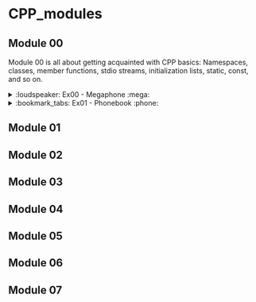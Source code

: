# CPP_modules

## Module 00

Module 00 is all about getting acquainted with CPP basics: Namespaces, classes, member functions, stdio
streams, initialization lists, static, const, and so on.

<details><summary>:loudspeaker: Ex00 - Megaphone 	:mega:  </summary>
<p>

![This is an image](https://myoctocat.com/assets/images/base-octocat.svg)

A really straightforward exercice to practice with the iostream library and std::cout.

</p>
</details>

<details><summary>:bookmark_tabs: Ex01 - Phonebook :phone:  </summary>
<p>

Some issues I got and ressources which helped me solve them:

### Not being able to retrieve multiples words from std::cin

Example:
```cpp
std::string input;
std::cin >> input;

// If the input typed by the user is "Hello World", input will be equal to "Hello" and not "Hello World".
```
This issue was fixed with std::getline, which reads all the characters from an input stream and puts them onto a string.

```cpp
#include <iostream>
#include <string>
 
int main() {
    // Declare a firstname (String)
    std::string firstname;
 
    std::cout << "What is your firstname ?" << std::endl;
 
    // Get the input from std::cin and store into firstname
    std::getline(std::cin, firstname);
 
    return 0;
}
```

Discovering getline for strings

// WIP : to write about later:
<Using std::getline() twice>
<std::string compare but actually str == "" is the same>


<cin.fail>

<cin.eof>

<iomanip => setw, right>
<But found setfill but no really what i wanted => made my own trunc function with resizing and appending to the subject's needs>

infinite loop with cin.fail when multiples letters => 

```cpp
   std::cin.ignore(std::numeric_limits<std::streamsize>::max(), '\n');
```

</p>
</details>


## Module 01

## Module 02

## Module 03

## Module 04

## Module 05

## Module 06

## Module 07

